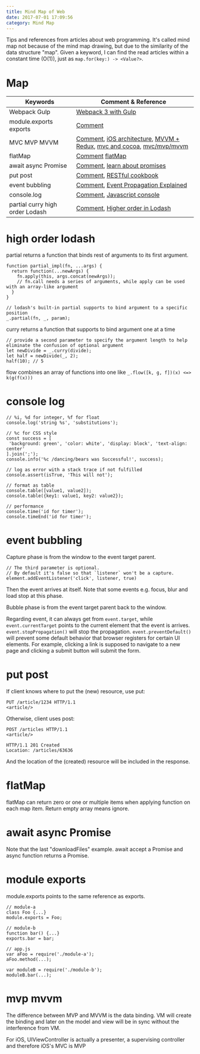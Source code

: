 ```yaml
---
title: Mind Map of Web
date: 2017-07-01 17:09:56
category: Mind Map
---
```


Tips and references from articles about web programming. It's called mind map not because of the mind map drawing, but due to the similarity of the data structure "map". Given a keyword, I can find the read articles within a constant time (O(1)), just as `map.for(key:) -> <Value?>`.

# Map

Keywords | Comment & Reference
--- | ---
Webpack Gulp | [Webpack 3 with Gulp][1]
module.exports exports | [Comment](#module-exports)
MVC MVP MVVM | [Comment](#mvp-mvvm), [iOS architecture][2], [MVVM + Redux][3], [mvc and cocoa][4], [mvc/mvp/mvvm][5]
flatMap | [Comment](#flatMap) [flatMap][7]
await async Promise | [Comment](#await-async-Promise), [learn about promises][6]
put post | [Comment](#put-post), [RESTful cookbook][8]
event bubbling | [Comment](#event-bubbling), [Event Propagation Explained][9]
console.log | [Comment](#console-log), [Javascript console][10]
partial curry high order Lodash | [Comment](#high-order-lodash), [Higher order in Lodash][11]

<!-- more -->

# high order lodash
partial returns a function that binds rest of arguments to its first argument.
```
function partial_impl(fn, ...args) {
  return function(...newArgs) {
    fn.apply(this, args.concat(newArgs));
    // fn.call needs a series of arguments, while apply can be used with an array-like argument
  }
}

// lodash's built-in partial supports to bind argument to a specific position
_.partial(fn, _, param); 
```

curry returns a function that supports to bind argument one at a time
```
// provide a second parameter to specify the argument length to help eliminate the confusion of optional argument
let newDivide = _.curry(divide);
let half = newDivide(_, 2);
half(10); // 5
```

flow combines an array of functions into one like `_.flow([k, g, f])(x) <=> k(g(f(x)))`

# console log
```
// %i, %d for integer, %f for float
console.log('string %s', 'substitutions');

// %c for CSS style
const success = [
 'background: green', 'color: white', 'display: block', 'text-align: center'
].join(';');
console.info('%c /dancing/bears was Successful!', success);

// log as error with a stack trace if not fulfilled
console.assert(isTrue, 'This will not');

// format as table
console.table([value1, value2]);
console.table({key1: value1, key2: value2});

// performance
console.time('id for timer');
console.timeEnd('id for timer');
```

# event bubbling
Capture phase is from the window to the event target parent.
```
// The third parameter is optional. 
// By default it's false so that `listener` won't be a capture.
element.addEventListener('click', listener, true)
```

Then the event arrives at itself. Note that some events e.g. focus, blur and load stop at this phase. 

Bubble phase is from the event target parent back to the window.

Regarding event, it can always get from `event.target`, while `event.currentTarget` points to the current element that the event is arrives. `event.stopPropagation()` will stop the propagation. `event.preventDefault()` will prevent some default behavior that browser registers for certain UI elements. For example, clicking a link is supposed to navigate to a new page and clicking a submit button will submit the form.

# put post
If client knows where to put the (new) resource, use put:
```
PUT /article/1234 HTTP/1.1
<article/>
```

Otherwise, client uses post:
```
POST /articles HTTP/1.1
<article/>

HTTP/1.1 201 Created
Location: /articles/63636
```
And the location of the (created) resource will be included in the response.

# flatMap
flatMap can return zero or one or multiple items when applying function on each map item. Return empty array means ignore.
 
# await async Promise
Note that the last "downloadFiles" example. await accept a Promise and async function returns a Promise.

# module exports
module.exports points to the same reference as exports.
```
// module-a
class Foo {...}
module.exports = Foo;

// module-b
function bar() {...}
exports.bar = bar;

// app.js 
var aFoo = require('./module-a');
aFoo.method(...);

var moduleB = require('./module-b');
moduleB.bar(...);
``` 

# mvp mvvm
The difference between MVP and MVVM is the data binding. VM will create the binding and later on the model and view will be in sync without the interference from VM.

For iOS, UIViewController is actually a presenter, a supervising controller and therefore iOS's MVC is MVP

[1]: https://www.liquidlight.co.uk/blog/article/getting-started-with-webpack-3/
[2]: https://medium.com/ios-os-x-development/ios-architecture-patterns-ecba4c38de52
[3]: https://medium.com/monitisemea/using-redux-with-mvvm-on-ios-18212454d676
[4]: https://www.cocoawithlove.com/blog/mvc-and-cocoa.html
[5]: https://juejin.im/post/593021272f301e0058273468 
[6]: https://medium.com/@bluepnume/learn-about-promises-before-you-start-using-async-await-eb148164a9c8
[7]: http://2ality.com/2017/04/flatmap.html 
[8]: http://restcookbook.com/HTTP%20Methods/put-vs-post/ 
[9]: https://www.sitepoint.com/event-bubbling-javascript/ 
[10]: https://medium.freecodecamp.org/how-to-get-the-most-out-of-the-javascript-console-b57ca9db3e6d 
[11]: https://blog.pragmatists.com/higher-order-functions-in-lodash-3283b7625175 
